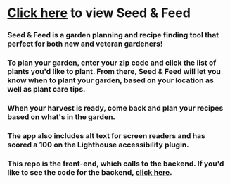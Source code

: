 # [Click here](http://seed-and-feed-frontend.herokuapp.com/) to view Seed & Feed

### Seed & Feed is a garden planning and recipe finding tool that perfect for both new and veteran gardeners!

### To plan your garden, enter your zip code and click the list of plants you'd like to plant. From there, Seed & Feed will let you know when to plant your garden, based on your location as well as plant care tips.

### When your harvest is ready, come back and  plan your recipes based on what's in the garden.

### The app also includes alt text for screen readers and has scored a 100 on the Lighthouse accessibility plugin.

### This repo is the front-end, which calls to the backend. If you'd like to see the code for the backend, [click here](https://github.com/AveryCS/seed-and-feed-backend).
